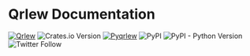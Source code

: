 # Qrlew Documentation

[![Qrlew](https://github.com/Qrlew/qrlew/actions/workflows/CI/badge.svg?branch=master)](https://github.com/Qrlew/qrlew/actions)
![Crates.io Version](https://img.shields.io/crates/v/qrlew)
[![Pyqrlew](https://github.com/Qrlew/pyqrlew/actions/workflows/CI/badge.svg?branch=master)](https://github.com/Qrlew/pyqrlew/actions)
![PyPI](https://img.shields.io/pypi/v/pyqrlew)
![PyPI - Python Version](https://img.shields.io/pypi/pyversions/pyqrlew)
![Twitter Follow](https://img.shields.io/twitter/follow/Sarus_tech?style=social)